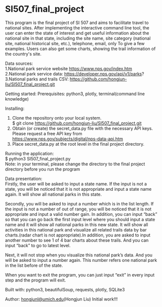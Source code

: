 # SI507_final_project
This program is the final project of SI 507 and aims to facilitate travel to national sites. After implementing the interactive command line tool, the user can enter the state of interest and get useful information about the national site in that state, including the site name, site category (national site, national historical site, etc.), telephone, email, only To give a few examples. Users can also get some charts, showing the trail information of the country's site.

Data sources:                           
1.National park service website https://www.nps.gov/index.htm             
2.National park service data: https://developer.nps.gov/api/v1/parks?                
3.National parks and trails CSV: https://github.com/hongjun-liu/SI507_final_project.git

Getting started:
Prerequisites: python3, plotly, terminal(command line knowledge)

Installing:                          
1. Clone the repository onto your local system.                 
$ git clone https://github.com/hongjun-liu/SI507_final_project.git                       
2. Obtain (or create) the secret_data.py file with the necessary API keys. Please request a free API key from https://www.nps.gov/subjects/digital/nps-data-api.htm                        
3. Place secret_data.py at the root level in the final project directory.

Running the application:                
$ python3 SI507_final_project.py                     
Note: in your terminal, please change the directory to the final project directory before you run the program

Data presentation:                    
Firstly, the user will be asked to input a state name. If the input is not a state, you will be noticed that it is not appropriate and input a state name again.
It will show all national parks in this state.                   

Secondly, you will be asked to input a number which is in the list length. If the input is not a number of out of range, you will be noticed that it is not appropriate and input a valid number gain. In addition, you can input “back” so that you can go back the first input level where you should input a state name and it will show all national parks in this new state.
It will show all activities in this national park and visualize all related trails data by bar charts.(radar chart is not appropriate).In addition, you are asked to input another number to see 1 of 4 bar charts about these trails. And you can input “back” to go to latest level.            

Next, it will not stop when you visualize this national park’s data. And you will be asked to input a number again. This number refers one national park in the list before of the state.              

When you want to exit the program, you can just input “exit” in every input step and the program will exit.               

Built with: python3, beautifulSoup, requests, plotly, SQLite3

Author: hongjunl@umich.edu(Hongjun Liu)      Initial work!!!
